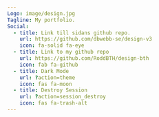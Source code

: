 ```yaml
---
Logo: image/design.jpg
Tagline: My portfolio.
Social:
  - title: Link till sidans github repo.
    url: https://github.com/dbwebb-se/design-v3
    icon: fa-solid fa-eye
  - title: Link to my github repo
    url: https://github.com/RoddBTH/design-bth
    icon: fab fa-github
  - title: Dark Mode
    url: ?action=theme
    icon: fas fa-moon
  - title: Destroy Session
    url: ?action=session_destroy
    icon: fas fa-trash-alt
---
```


